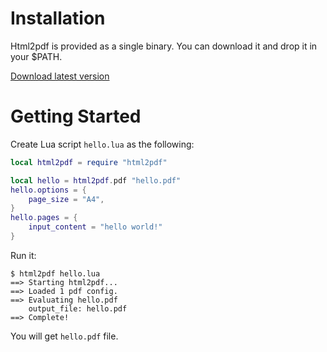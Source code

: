 # Installation

Html2pdf is provided as a single binary. You can download it and drop it in your $PATH.

[Download latest version](https://github.com/kohkimakimoto/html2pdf/releases/latest)

# Getting Started

Create Lua script `hello.lua` as the following:

```lua
local html2pdf = require "html2pdf"

local hello = html2pdf.pdf "hello.pdf"
hello.options = {
    page_size = "A4",
}
hello.pages = {
    input_content = "hello world!"
}
```

Run it:

```
$ html2pdf hello.lua
==> Starting html2pdf...
==> Loaded 1 pdf config.
==> Evaluating hello.pdf
    output_file: hello.pdf
==> Complete!
```

You will get `hello.pdf` file.
